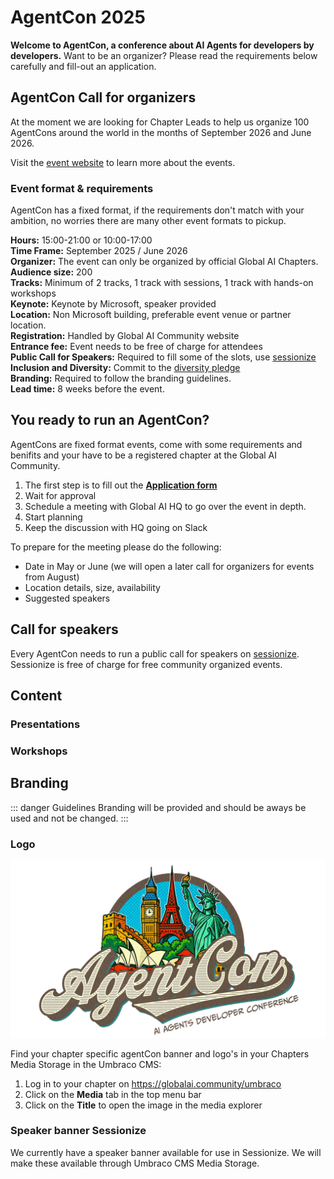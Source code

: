 <link href="/css/agentcon.css" rel="stylesheet"></link>

# AgentCon 2025

**Welcome to AgentCon, a conference about AI Agents for developers by developers.**
Want to be an organizer? Please read the requirements below carefully and fill-out an application.

## AgentCon Call for organizers
At the moment we are looking for Chapter Leads to help us organize 100 AgentCons around the world in the months of September 2026 and June 2026.

Visit the [event website](https://agentcon.dev/) to learn more about the events.

### Event format & requirements
AgentCon has a fixed format, if the requirements don't match with your ambition, no worries there are many other event formats to pickup.    
    
**Hours:** 15:00-21:00 or 10:00-17:00   
**Time Frame:** September 2025 / June 2026     
**Organizer:** The event can only be organized by official Global AI Chapters.    
**Audience size:** 200    
**Tracks:** Minimum of 2 tracks, 1 track with sessions, 1 track with hands-on workshops     
**Keynote:** Keynote by Microsoft, speaker provided    
**Location:** Non Microsoft building, preferable event venue or partner location.   
**Registration:** Handled by Global AI Community website    
**Entrance fee:** Event needs to be free of charge for attendees    
**Public Call for Speakers:** Required to fill some of the slots, use [sessionize](https://sessionize.com/)    
**Inclusion and Diversity:** Commit to the [diversity pledge](https://globalai.community/about/diversity-pledge/)    
**Branding:** Required to follow the branding guidelines.     
**Lead time:** 8 weeks before the event.    

## You ready to run an AgentCon?
AgentCons are fixed format events, come with some requirements and benifits and your have to be a registered chapter at the Global AI Community. 

1. The first step is to fill out the **[Application form](https://gaic.io/host-agentcon/)**
2. Wait for approval
3. Schedule a meeting with Global AI HQ to go over the event in depth.
4. Start planning
5. Keep the discussion with HQ going on Slack 


To prepare for the meeting please do the following:     
- Date in May or June (we will open a later call for organizers for events from August)
- Location details, size, availability
- Suggested speakers

## Call for speakers
Every AgentCon needs to run a public call for speakers on [sessionize](https://sessionize.com/). Sessionize is free of charge for free community organized events.

## Content

### Presentations

### Workshops

## Branding

::: danger Guidelines
Branding will be provided and should be aways be used and not be changed.
:::

### Logo
![MainLogo](/media/agentcon/agentcon_banner_v3.jpg)

Find your chapter specific agentCon banner and logo's in your Chapters Media Storage in the Umbraco CMS:
1. Log in to your chapter on https://globalai.community/umbraco
2. Click on the **Media** tab in the top menu bar
3. Click on the **Title** to open the image in the media explorer

### Speaker banner Sessionize
We currently have a speaker banner available for use in Sessionize. We will make these available through Umbraco CMS Media Storage.
